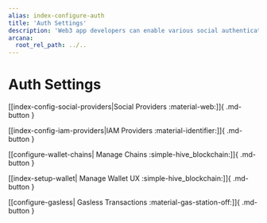 ```yaml
---
alias: index-configure-auth
title: 'Auth Settings'
description: 'Web3 app developers can enable various social authentication providers or IAM providers to onboard users in the app.'
arcana:
  root_rel_path: ../..
---
```


# Auth Settings

<!--
Use the [{{config.extra.arcana.dashboard_name}}]({{page.meta.arcana.root_rel_path}}/concepts/dashboard.md) and configure the [{{config.extra.arcana.sdk_name}}]({{page.meta.arcana.root_rel_path}}/concepts/authsdk.md) usage as per your app requirements.
--->

[[index-config-social-providers|Social Providers :material-web:]]{ .md-button }

[[index-config-iam-providers|IAM Providers :material-identifier:]]{ .md-button }

[[configure-wallet-chains| Manage Chains :simple-hive_blockchain:]]{ .md-button }

[[index-setup-wallet| Manage Wallet UX :simple-hive_blockchain:]]{ .md-button }

[[configure-gasless| Gasless Transactions :material-gas-station-off:]]{ .md-button }

